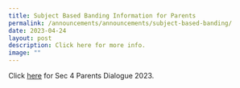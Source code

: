 ```yaml
---
title: Subject Based Banding Information for Parents
permalink: /announcements/announcements/subject-based-banding/
date: 2023-04-24
layout: post
description: Click here for more info.
image: ""
---
```

Click [here](/files/2022%20SBB%20Briefing%20Slides%20for%20Parents%20for%20sch%20website.pdf) for Sec 4 Parents Dialogue 2023.
